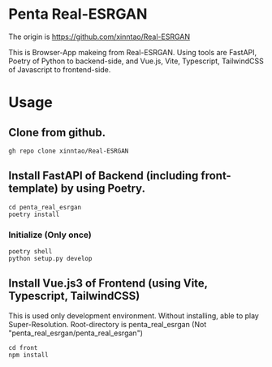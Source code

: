 # Penta Real-ESRGAN

The origin is https://github.com/xinntao/Real-ESRGAN

This is Browser-App makeing from Real-ESRGAN.
Using tools are FastAPI, Poetry of Python to backend-side,
and Vue.js, Vite, Typescript, TailwindCSS of Javascript to frontend-side.

# Usage

## Clone from github.

```
gh repo clone xinntao/Real-ESRGAN
```

## Install FastAPI of Backend (including front-template) by using Poetry.

```
cd penta_real_esrgan
poetry install
```

### Initialize (Only once)

```
poetry shell
python setup.py develop
```

## Install Vue.js3 of Frontend (using Vite, Typescript, TailwindCSS)

This is used only development environment. Without installing, able to play Super-Resolution. Root-directory is penta_real_esrgan (Not "penta_real_esrgan/penta_real_esrgan")

```
cd front
npm install
```
